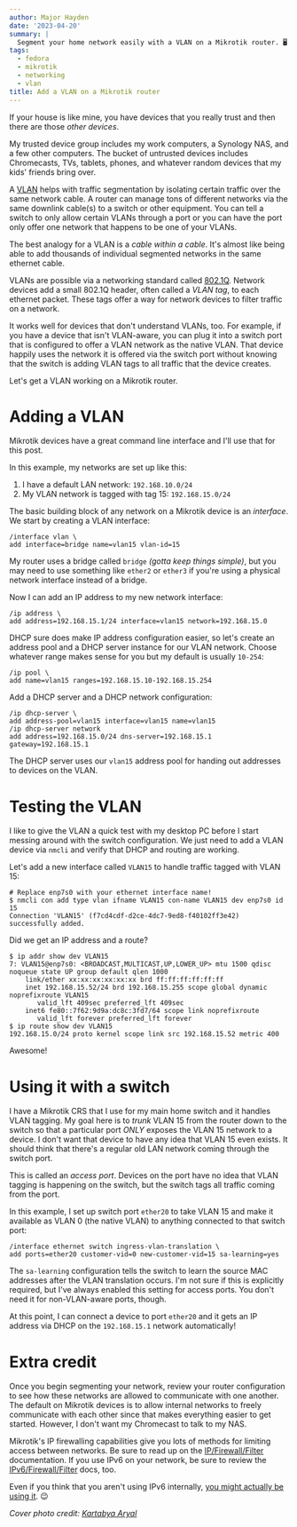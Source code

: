 ```yaml
---
author: Major Hayden
date: '2023-04-20'
summary: |
  Segment your home network easily with a VLAN on a Mikrotik router. 🖥️
tags:
  - fedora
  - mikrotik
  - networking
  - vlan
title: Add a VLAN on a Mikrotik router
---
```


If your house is like mine, you have devices that you really trust and then there are
those _other devices_.

My trusted device group includes my work computers, a Synology NAS, and a few other
computers. The bucket of untrusted devices includes Chromecasts, TVs, tablets, phones,
and whatever random devices that my kids' friends bring over.

A [VLAN](https://en.wikipedia.org/wiki/VLAN) helps with traffic segmentation by
isolating certain traffic over the same network cable. A router can manage tons of
different networks via the same downlink cable(s) to a switch or other equipment. You
can tell a switch to only allow certain VLANs through a port or you can have the port
only offer one network that happens to be one of your VLANs.

The best analogy for a VLAN is a _cable within a cable_. It's almost like being able to
add thousands of individual segmented networks in the same ethernet cable.

VLANs are possible via a networking standard called
[802.1Q](https://en.wikipedia.org/wiki/IEEE_802.1Q). Network devices add a small 802.1Q
header, often called a _VLAN tag_, to each ethernet packet. These tags offer a way for
network devices to filter traffic on a network.

It works well for devices that don't understand VLANs, too. For example, if you have a
device that isn't VLAN-aware, you can plug it into a switch port that is configured to
offer a VLAN network as the native VLAN. That device happily uses the network it is
offered via the switch port without knowing that the switch is adding VLAN tags to all
traffic that the device creates.

Let's get a VLAN working on a Mikrotik router.

# Adding a VLAN

Mikrotik devices have a great command line interface and I'll use that for this post.

In this example, my networks are set up like this:

1. I have a default LAN network: `192.168.10.0/24`
2. My VLAN network is tagged with tag 15: `192.168.15.0/24`

The basic building block of any network on a Mikrotik device is an _interface_. We start
by creating a VLAN interface:

```
/interface vlan \
add interface=bridge name=vlan15 vlan-id=15
```

My router uses a bridge called `bridge` _(gotta keep things simple)_, but you may need
to use something like `ether2` or `ether3` if you're using a physical network interface
instead of a bridge.

Now I can add an IP address to my new network interface:

```
/ip address \
add address=192.168.15.1/24 interface=vlan15 network=192.168.15.0
```

DHCP sure does make IP address configuration easier, so let's create an address pool and
a DHCP server instance for our VLAN network. Choose whatever range makes sense for you
but my default is usually `10-254`:

```
/ip pool \
add name=vlan15 ranges=192.168.15.10-192.168.15.254
```

Add a DHCP server and a DHCP network configuration:

```
/ip dhcp-server \
add address-pool=vlan15 interface=vlan15 name=vlan15
/ip dhcp-server network
add address=192.168.15.0/24 dns-server=192.168.15.1 gateway=192.168.15.1
```

The DHCP server uses our `vlan15` address pool for handing out addresses to devices on
the VLAN.

# Testing the VLAN

I like to give the VLAN a quick test with my desktop PC before I start messing around
with the switch configuration. We just need to add a VLAN device via `nmcli` and verify
that DHCP and routing are working.

Let's add a new interface called `VLAN15` to handle traffic tagged with VLAN 15:

```
# Replace enp7s0 with your ethernet interface name!
$ nmcli con add type vlan ifname VLAN15 con-name VLAN15 dev enp7s0 id 15
Connection 'VLAN15' (f7cd4cdf-d2ce-4dc7-9ed8-f40102ff3e42) successfully added.
```

Did we get an IP address and a route?

```
$ ip addr show dev VLAN15
7: VLAN15@enp7s0: <BROADCAST,MULTICAST,UP,LOWER_UP> mtu 1500 qdisc noqueue state UP group default qlen 1000
    link/ether xx:xx:xx:xx:xx:xx brd ff:ff:ff:ff:ff:ff
    inet 192.168.15.52/24 brd 192.168.15.255 scope global dynamic noprefixroute VLAN15
       valid_lft 409sec preferred_lft 409sec
    inet6 fe80::7f62:9d9a:dc8c:3fd7/64 scope link noprefixroute 
       valid_lft forever preferred_lft forever
$ ip route show dev VLAN15
192.168.15.0/24 proto kernel scope link src 192.168.15.52 metric 400 
```

Awesome!

# Using it with a switch

I have a Mikrotik CRS that I use for my main home switch and it handles VLAN tagging. My
goal here is to _trunk_ VLAN 15 from the router down to the switch so that a particular
port _ONLY_ exposes the VLAN 15 network to a device. I don't want that device to have
any idea that VLAN 15 even exists. It should think that there's a regular old LAN
network coming through the switch port.

This is called an _access port_. Devices on the port have no idea that VLAN tagging is
happening on the switch, but the switch tags all traffic coming from the port.

In this example, I set up switch port `ether20` to take VLAN 15 and make it available as
VLAN 0 (the native VLAN) to anything connected to that switch port:

```
/interface ethernet switch ingress-vlan-translation \
add ports=ether20 customer-vid=0 new-customer-vid=15 sa-learning=yes
```

The `sa-learning` configuration tells the switch to learn the source MAC addresses after
the VLAN translation occurs. I'm not sure if this is explicitly required, but I've
always enabled this setting for access ports. You don't need it for non-VLAN-aware
ports, though.

At this point, I can connect a device to port `ether20` and it gets an IP address via
DHCP on the `192.168.15.1` network automatically!

# Extra credit

Once you begin segmenting your network, review your router configuration to see how
these networks are allowed to communicate with one another. The default on Mikrotik
devices is to allow internal networks to freely communicate with each other since that
makes everything easier to get started. However, I don't want my Chromecast to talk to
my NAS.

Mikrotik's IP firewalling capabilities give you lots of methods for limiting access
between networks. Be sure to read up on the
[IP/Firewall/Filter](https://wiki.mikrotik.com/wiki/Manual:IP/Firewall/Filter)
documentation. If you use IPv6 on your network, be sure to review the
[IPv6/Firewall/Filter](https://wiki.mikrotik.com/wiki/Manual:IPv6/Firewall/Filter) docs,
too.

Even if you think that you aren't using IPv6 internally, [you might actually be using
it](https://en.wikipedia.org/wiki/Link-local_address). 😉

_Cover photo credit: [Kartabya Aryal](https://unsplash.com/photos/dHw-xRahyLY)_